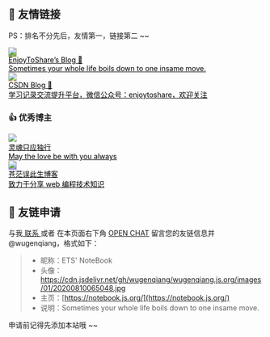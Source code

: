 ##  🥂 友情链接

PS：排名不分先后，友情第一，链接第二 ~~



<div class="friends">
     <a class="a-friend" target="_blank" style="background-color:#98b755;color:black" href="https://wugenqiang.github.io/">
        <img class="blog-avatar" src="https://gitee.com/wugenqiang/PictureBed/raw/master/NoteBook/20200617115404.jpg">
        <div class="text-container">
            <div class="name">EnjoyToShare’s Blog 🎁</div>
            <div class="description">Sometimes your whole life boils down to one insame move.</div>
        </div>
    </a>
    <a class="a-friend" target="_blank" style="background-color:#FCE5BF;color:black" href="https://blog.csdn.net/wugenqiang">
        <img class="blog-avatar" src="https://gitee.com/wugenqiang/PictureBed/raw/master/NoteBook/20200617115404.jpg">
        <div class="text-container">
            <div class="name">CSDN Blog 🎁</div>
            <div class="description">学习记录交流提升平台，微信公众号：enjoytoshare，欢迎关注</div>
        </div>
    </a>
</div>


### 👍 优秀博主



<div class="friends">
     <a class="a-friend" target="_blank" style="background-color:white;color:black" href="https://puppetsheep.cn">
        <img class="blog-avatar" src="https://gitee.com/wugenqiang/PictureBed/raw/master/NoteBook/20200706122049.png">
        <div class="text-container">
            <div class="name">灵魂只应独行</div>
            <div class="description">May the love be with you always</div>
        </div>
    </a>
	<a class="a-friend" target="_blank" style="background-color:#b2a1f2;color:black" href="https://www.cangmangai.cn/">
        <img class="blog-avatar" src="https://gitee.com/wugenqiang/PictureBed/raw/master/images01/20200722195805.jpg">
        <div class="text-container">
            <div class="name">苍茫误此生博客 </div>
            <div class="description">致力于分享 web 编程技术知识</div>
        </div>
    </a>	
</div>



## 📃 友链申请

与我[ 联系 ](https://notebook.js.org/#/关于/?id=💌-联系)或者 在本页面右下角 [OPEN CHAT](https://gitter.im/enjoytoshare/community) 留言您的友链信息并 @wugenqiang，格式如下：

> * 昵称：ETS' NoteBook
> * 头像：https://cdn.jsdelivr.net/gh/wugenqiang/wugenqiang.js.org/images/01/20200810065048.jpg
> * 主页：[https://notebook.js.org/](https://notebook.js.org/)
> * 说明：Sometimes your whole life boils down to one insame move.

申请前记得先添加本站哦 ~~

